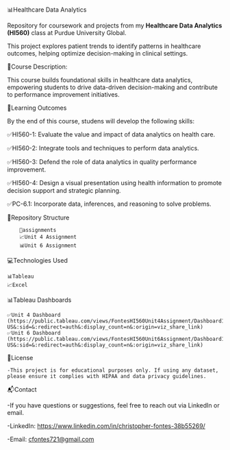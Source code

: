 📊Healthcare Data Analytics

Repository for coursework and projects from my **Healthcare Data Analytics (HI560)** class at Purdue University Global.

This project explores patient trends to identify patterns in healthcare outcomes, helping optimize decision-making in clinical settings.

📖Course Description:

This course builds foundational skills in healthcare data analytics, empowering students to drive data-driven decision-making and contribute to performance improvement initiatives.

🎯Learning Outcomes

By the end of this course, studens will develop the following skills:

✅HI560-1: Evaluate the value and impact of data analytics on health care.

✅HI560-2: Integrate tools and techniques to perform data analytics.

✅HI560-3: Defend the role of data analytics in quality performance improvement. 

✅HI560-4: Design a visual presentation using health information to promote decision support and strategic planning.

✅PC-6.1: Incorporate data, inferences, and reasoning to solve problems.

📁Repository Structure

		📁assignments
		📈Unit 4 Assignment
		📊Unit 6 Assignment

💻Technologies Used

  	📊Tableau
  	📈Excel

📊Tableau Dashboards

	✅Unit 4 Dashboard (https://public.tableau.com/views/FontesHI560Unit4Assignment/Dashboard1?:language=en-US&:sid=&:redirect=auth&:display_count=n&:origin=viz_share_link)
 	✅Unit 6 Dashboard (https://public.tableau.com/views/FontesHI560Unit6Assignment/Dashboard1?:language=en-US&:sid=&:redirect=auth&:display_count=n&:origin=viz_share_link) 

📜License

	-This project is for educational purposes only. If using any dataset, please ensure it complies with HIPAA and data privacy guidelines.

 📬Contact
 
 -If you have questions or suggestions, feel free to reach out via LinkedIn or email.
 
 -LinkedIn: https://www.linkedin.com/in/christopher-fontes-38b55269/
 
 -Email: cfontes721@gmail.com 
